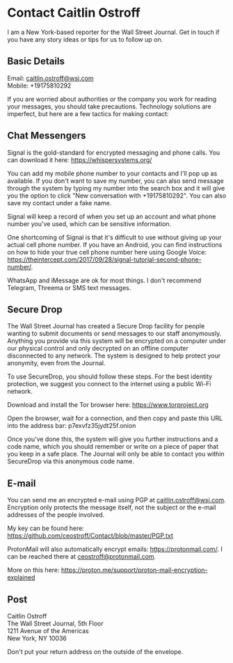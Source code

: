 # Contact Caitlin Ostroff

I am a New York-based reporter for the Wall Street Journal. Get in touch if you have any story ideas or tips for us to follow up on.

## Basic Details
Email: caitlin.ostroff@wsj.com<br>
Mobile: +19175810292<br>

If you are worried about authorities or the company you work for reading your messages, you should take precautions. Technology solutions are imperfect, but here are a few tactics for making contact:

## Chat Messengers

Signal is the gold-standard for encrypted messaging and phone calls. You can download it here: https://whispersystems.org/

You can add my mobile phone number to your contacts and I'll pop up as available. If you don't want to save my number, you can also send message through the system by typing my number into the search box and it will give you the option to click "New conversation with +19175810292". You can also save my contact under a fake name. 

Signal will keep a record of when you set up an account and what phone number you've used, which can be sensitive information.

One shortcoming of Signal is that it's difficult to use without giving up your actual cell phone number. If you have an Android, you can find instructions on how to hide your true cell phone number here using Google Voice: https://theintercept.com/2017/09/28/signal-tutorial-second-phone-number/. 

WhatsApp and iMessage are ok for most things. I don't recommend Telegram, Threema or SMS text messages.

## Secure Drop
The Wall Street Journal has created a Secure Drop facility for people wanting to submit documents or send messages to our staff anonymously. Anything you provide via this system will be encrypted on a computer under our physical control and only decrypted on an offline computer disconnected to any network. The system is designed to help protect your anonymity, even from the Journal.

To use SecureDrop, you should follow these steps. For the best identity protection, we suggest you connect to the internet using a public Wi-Fi network.

Download and install the Tor browser here: https://www.torproject.org

Open the browser, wait for a connection, and then copy and paste this URL into the address bar: p7exvfz35jydt25f.onion<br>

Once you’ve done this, the system will give you further instructions and a code name, which you should remember or write on a piece of paper that you keep in a safe place. The Journal will only be able to contact you within SecureDrop via this anonymous code name.

## E-mail
You can send me an encrypted e-mail using PGP at caitlin.ostroff@wsj.com. Encryption only protects the message itself, not the subject or the e-mail addresses of the people involved.

My key can be found here:
https://github.com/ceostroff/Contact/blob/master/PGP.txt

ProtonMail will also automatically encrypt emails: https://protonmail.com/. I can be reached there at ceostroff@protonmail.com. 

More on this here: https://proton.me/support/proton-mail-encryption-explained

## Post

Caitlin Ostroff<br>
The Wall Street Journal, 5th Floor<br>
1211 Avenue of the Americas<br>
New York, NY 10036

Don't put your return address on the outside of the envelope.
